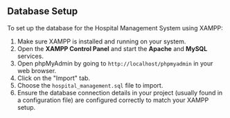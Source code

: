 ## Database Setup
To set up the database for the Hospital Management System using XAMPP:
1. Make sure XAMPP is installed and running on your system.
2. Open the **XAMPP Control Panel** and start the **Apache** and **MySQL** services.
3. Open phpMyAdmin by going to `http://localhost/phpmyadmin` in your web browser.
4. Click on the "Import" tab.
5. Choose the `hospital_management.sql` file to import.
6. Ensure the database connection details in your project (usually found in a configuration file) are configured correctly to match your XAMPP setup.
